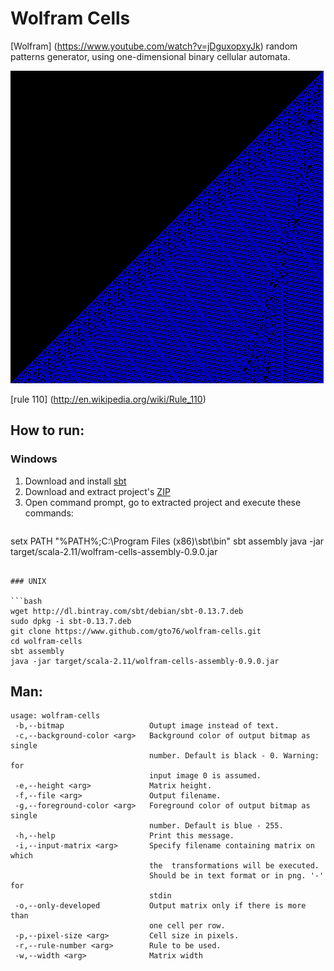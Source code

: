 Wolfram Cells
=============

[Wolfram] (https://www.youtube.com/watch?v=jDguxopxyJk) random patterns generator, using one-dimensional binary cellular automata.

![Alt text](/doc/wolfram.png?raw=true "Image of the random pattern")

[rule 110] (http://en.wikipedia.org/wiki/Rule_110)

How to run:
-----------

### Windows

1. Download and install [sbt](https://dl.bintray.com/sbt/native-packages/sbt/0.13.7/sbt-0.13.7.msi)
2. Download and extract project's [ZIP](https://github.com/gto76/wolfram-cells/archive/master.zip)
3. Open command prompt, go to extracted project and execute these commands:

>```bat
setx PATH "%PATH%;C:\Program Files (x86)\sbt\bin"
sbt assembly
java -jar target/scala-2.11/wolfram-cells-assembly-0.9.0.jar 
```

### UNIX

```bash
wget http://dl.bintray.com/sbt/debian/sbt-0.13.7.deb
sudo dpkg -i sbt-0.13.7.deb
git clone https://www.github.com/gto76/wolfram-cells.git
cd wolfram-cells
sbt assembly
java -jar target/scala-2.11/wolfram-cells-assembly-0.9.0.jar 
```

Man:
----
```
usage: wolfram-cells
 -b,--bitmap                   Outupt image instead of text.
 -c,--background-color <arg>   Background color of output bitmap as single
                               number. Default is black - 0. Warning: for
                               input image 0 is assumed.
 -e,--height <arg>             Matrix height.
 -f,--file <arg>               Output filename.
 -g,--foreground-color <arg>   Foreground color of output bitmap as single
                               number. Default is blue - 255.
 -h,--help                     Print this message.
 -i,--input-matrix <arg>       Specify filename containing matrix on which
                               the  transformations will be executed.
                               Should be in text format or in png. '-' for
                               stdin
 -o,--only-developed           Output matrix only if there is more than
                               one cell per row.
 -p,--pixel-size <arg>         Cell size in pixels.
 -r,--rule-number <arg>        Rule to be used.
 -w,--width <arg>              Matrix width
```
